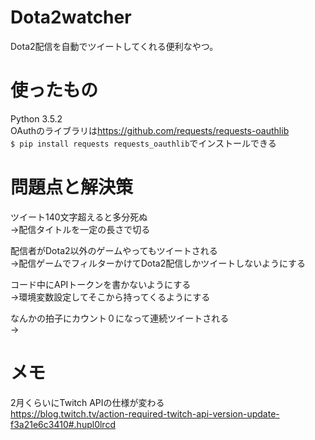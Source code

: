# Dota2watcher
Dota2配信を自動でツイートしてくれる便利なやつ。

# 使ったもの
Python 3.5.2  
OAuthのライブラリは<https://github.com/requests/requests-oauthlib>  
`$ pip install requests requests_oauthlib`でインストールできる

# 問題点と解決策
ツイート140文字超えると多分死ぬ  
→配信タイトルを一定の長さで切る
  
配信者がDota2以外のゲームやってもツイートされる  
→配信ゲームでフィルターかけてDota2配信しかツイートしないようにする  
  
コード中にAPIトークンを書かないようにする  
→環境変数設定してそこから持ってくるようにする  
  
なんかの拍子にカウント０になって連続ツイートされる  
→

# メモ
2月くらいにTwitch APIの仕様が変わる  
https://blog.twitch.tv/action-required-twitch-api-version-update-f3a21e6c3410#.hupl0lrcd
